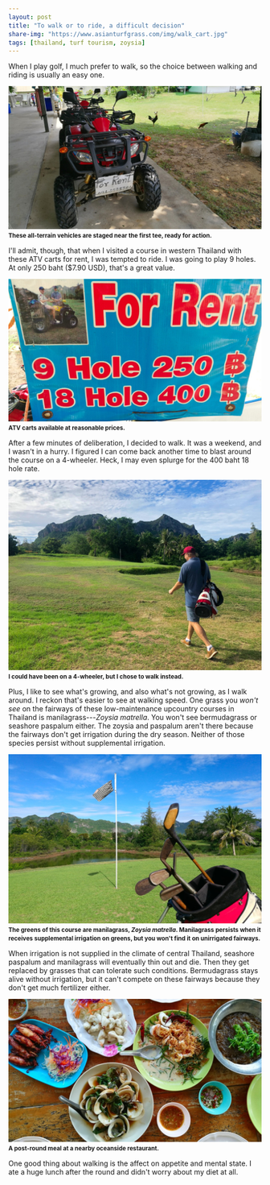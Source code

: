 ```yaml
---
layout: post
title: "To walk or to ride, a difficult decision"
share-img: "https://www.asianturfgrass.com/img/walk_cart.jpg"
tags: [thailand, turf tourism, zoysia]
---
```


When I play golf, I much prefer to walk, so the choice between walking and riding is usually an easy one.

![all terrain vehicles for rent as golf carts at a course in Thailand](/img/cart.jpg)
<small><strong>These all-terrain vehicles are staged near the first tee, ready for action.</strong></small>

I'll admit, though, that when I visited a course in western Thailand with these ATV carts for rent, I was tempted to ride. I was going to play 9 holes. At only 250 baht ($7.90 USD), that's a great value.

![sign describing the ATV rental prices at a golf course in Thailand](/img/cart_sign.jpg)
<small><strong>ATV carts available at reasonable prices.</strong></small>

After a few minutes of deliberation, I decided to walk. It was a weekend, and I wasn't in a hurry. I figured I can come back another time to blast around the course on a 4-wheeler. Heck, I may even splurge for the 400 baht 18 hole rate. 

![walking with golf clubs at a course in Thailand](/img/walking.jpg)
<small><strong>I could have been on a 4-wheeler, but I chose to walk instead.</strong></small>

Plus, I like to see what's growing, and also what's not growing, as I walk around. I reckon that's easier to see at walking speed. One grass you *won't see* on the fairways of these low-maintenance upcountry courses in Thailand is manilagrass---*Zoysia matrella*. You won't see bermudagrass or seashore paspalum either. The zoysia and paspalum aren't there because the fairways don't get irrigation during the dry season. Neither of those species persist without supplemental irrigation.

![hickory-shafted golf clubs on the 4th green at a course in Thailand](/img/dolphin_4green.jpg)
<small><strong>The greens of this course are manilagrass, *Zoysia matrella*. Manilagrass persists when it receives supplemental irrigation on greens, but you won't find it on unirrigated fairways.</strong></small>

When irrigation is not supplied in the climate of central Thailand, seashore paspalum and manilagrass will eventually thin out and die. Then they get replaced by grasses that can tolerate such conditions. Bermudagrass stays alive without irrigation, but it can't compete on these fairways because they don't get much fertilizer either. 

![a seafood lunch in Thailand](/img/lunch.jpg)
<small><strong>A post-round meal at a nearby oceanside restaurant.</strong></small>

One good thing about walking is the affect on appetite and mental state. I ate a huge lunch after the round and didn't worry about my diet at all.
